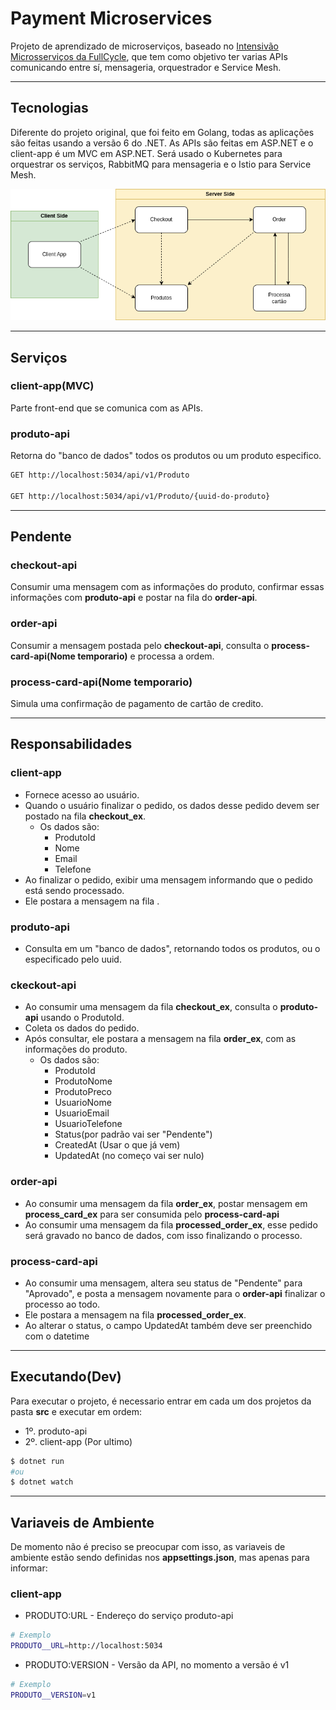 # Payment Microservices
Projeto de aprendizado de microserviços, baseado no [Intensivão Microsserviços da FullCycle](https://www.youtube.com/playlist?list=PL5aY_NrL1rjuzBYy1Gro6IVDF1BPkPK_m), que tem como objetivo ter varias APIs comunicando entre sí,  mensageria, orquestrador e Service Mesh. 
___
## Tecnologias
Diferente do projeto original, que foi feito em Golang, todas as aplicações são feitas usando a versão 6 do .NET. As APIs são feitas em ASP.NET e o client-app é um MVC em ASP.NET. 
Será usado o Kubernetes para orquestrar os serviços, RabbitMQ para mensageria e o Istio para Service Mesh.

![Diagrama do Projeto](img/IntensivoMicroservicos.drawio.png)

___
## Serviços

### client-app(MVC)
Parte front-end que se comunica com as APIs.

### produto-api
Retorna do "banco de dados" todos os produtos ou um produto especifico.

```sh
GET http://localhost:5034/api/v1/Produto

GET http://localhost:5034/api/v1/Produto/{uuid-do-produto}
```

___
## Pendente

### checkout-api
Consumir uma mensagem com as informações do produto, confirmar essas informações com **produto-api** e postar na fila do **order-api**.

### order-api
Consumir a mensagem postada pelo **checkout-api**, consulta o **process-card-api(Nome temporario)** e processa a ordem.

### process-card-api(Nome temporario)
Simula uma confirmação de pagamento de cartão de credito.

___
## Responsabilidades
### client-app
- Fornece acesso ao usuário.
- Quando o usuário finalizar o pedido, os dados desse pedido devem ser postado na fila **checkout_ex**.
    - Os dados são:
        - ProdutoId
        - Nome
        - Email
        - Telefone
- Ao finalizar o pedido, exibir uma mensagem informando que o pedido está sendo processado.
- Ele postara a mensagem na fila .

### produto-api
- Consulta em um "banco de dados", retornando todos os produtos, ou o especificado pelo uuid.

### ckeckout-api
- Ao consumir uma mensagem da fila **checkout_ex**, consulta o **produto-api** usando o ProdutoId.
- Coleta os dados do pedido.
- Após consultar, ele postara a mensagem na fila **order_ex**, com as informações do produto.
    - Os dados são:
        - ProdutoId
        - ProdutoNome
        - ProdutoPreco
        - UsuarioNome
        - UsuarioEmail
        - UsuarioTelefone
        - Status(por padrão vai ser "Pendente")
        - CreatedAt (Usar o que já vem)
        - UpdatedAt (no começo vai ser nulo)

### order-api
- Ao consumir uma mensagem da fila **order_ex**, postar mensagem em **process_card_ex** para ser consumida pelo **process-card-api**
- Ao consumir uma mensagem da fila **processed_order_ex**, esse pedido será gravado no banco de dados, com isso finalizando o processo.

### process-card-api
- Ao consumir uma mensagem, altera seu status de "Pendente" para "Aprovado", e posta a mensagem novamente para o **order-api** finalizar o processo ao todo.
- Ele postara a mensagem na fila **processed_order_ex**.
- Ao alterar o status, o campo UpdatedAt também deve ser preenchido com o datetime

___
## Executando(Dev)
Para executar o projeto, é necessario entrar em cada um dos projetos da pasta **src** e executar em ordem:

- 1º. produto-api
- 2º. client-app (Por ultimo)
```sh
$ dotnet run
#ou
$ dotnet watch
```

___
## Variaveis de Ambiente
De momento não é preciso se preocupar com isso, as variaveis de ambiente estão sendo definidas nos **appsettings.json**, mas apenas para informar:

### client-app
- PRODUTO:URL - Endereço do serviço produto-api
```sh
# Exemplo
PRODUTO__URL=http://localhost:5034
```

- PRODUTO:VERSION - Versão da API, no momento a versão é v1
```sh
# Exemplo
PRODUTO__VERSION=v1
```